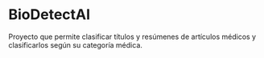 # BioDetectAI
Proyecto que permite clasificar títulos y resúmenes de artículos médicos y clasificarlos según su categoría médica.
